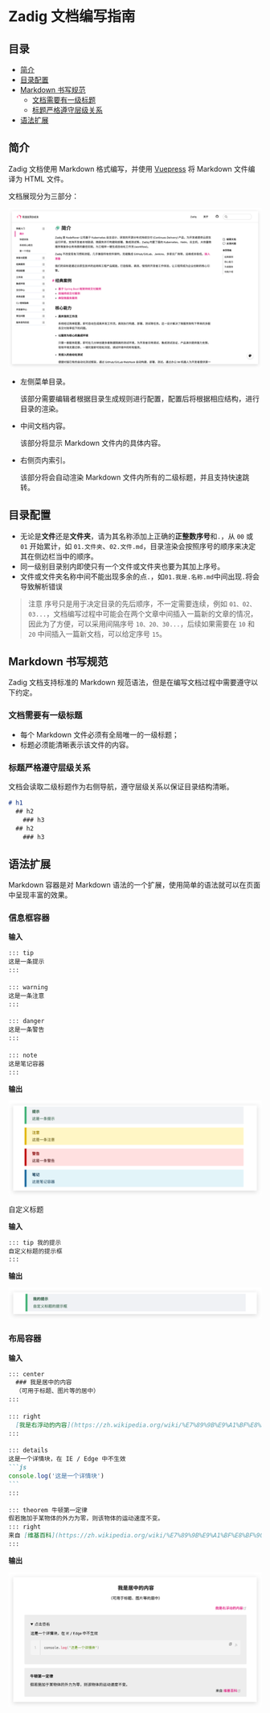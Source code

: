 # Zadig 文档编写指南

## 目录

- [简介](#简介)
- [目录配置](#目录配置)
- [Markdown 书写规范](#markdown-书写规范)
  - [文档需要有一级标题](#文档需要有一级标题)
  - [标题严格遵守层级关系](#标题严格遵守层级关系)
- [语法扩展](#语法扩展)


## 简介

Zadig 文档使用 Markdown 格式编写，并使用 [Vuepress](https://vuepress.vuejs.org/) 将 Markdown 文件编译为 HTML 文件。

文档展现分为三部分：

![intro](./assets/homepage.png)

- 左侧菜单目录。

  该部分需要编辑者根据目录生成规则进行配置，配置后将根据相应结构，进行目录的渲染。

- 中间文档内容。

  该部分将显示 Markdown 文件内的具体内容。

- 右侧页内索引。

  该部分将会自动渲染 Markdown 文件内所有的二级标题，并且支持快速跳转。




## 目录配置


* 无论是**文件**还是**文件夹**，请为其名称添加上正确的**正整数序号**和`.`，从 `00` 或 `01` 开始累计，如 `01.文件夹`、`02.文件.md`，目录渲染会按照序号的顺序来决定其在侧边栏当中的顺序。
* 同一级别目录别内即使只有一个文件或文件夹也要为其加上序号。
* 文件或文件夹名称中间不能出现多余的点`.`，如`01.我是.名称.md`中间出现`.`将会导致解析错误

> 注意 序号只是用于决定目录的先后顺序，不一定需要连续，例如 `01、02、03...`，文档编写过程中可能会在两个文章中间插入一篇新的文章的情况，因此为了方便，可以采用间隔序号 `10、20、30...`，后续如果需要在 `10` 和 `20` 中间插入一篇新文档，可以给定序号 `15`。

## Markdown 书写规范

Zadig 文档支持标准的 Markdown 规范语法，但是在编写文档过程中需要遵守以下约定。

### 文档需要有一级标题

- 每个 Markdown 文件必须有全局唯一的一级标题；
- 标题必须能清晰表示该文件的内容。

### 标题严格遵守层级关系

文档会读取二级标题作为右侧导航，遵守层级关系以保证目录结构清晰。

```markdown
# h1
  ## h2
    ### h3
  ## h2
    ### h3
```


## 语法扩展

Markdown 容器是对 Markdown 语法的一个扩展，使用简单的语法就可以在页面中呈现丰富的效果。


### 信息框容器
**输入**
```` md
::: tip
这是一条提示
:::

::: warning
这是一条注意
:::

::: danger
这是一条警告
:::

::: note
这是笔记容器
:::
````

**输出**

![info](./assets/info.png)

自定义标题

**输入**

```` md
::: tip 我的提示
自定义标题的提示框
:::
````

**输出**

![info-1](./assets/info-1.png)

### 布局容器 

**输入**

```` md
::: center
  ### 我是居中的内容
  （可用于标题、图片等的居中）
:::

::: right
  [我是右浮动的内容](https://zh.wikipedia.org/wiki/%E7%89%9B%E9%A1%BF%E8%BF%90%E5%8A%A8%E5%AE%9A%E5%BE%8B)
:::

::: details
这是一个详情块，在 IE / Edge 中不生效
```js
console.log('这是一个详情块')
```
:::

::: theorem 牛顿第一定律
假若施加于某物体的外力为零，则该物体的运动速度不变。
::: right
来自 [维基百科](https://zh.wikipedia.org/wiki/%E7%89%9B%E9%A1%BF%E8%BF%90%E5%8A%A8%E5%AE%9A%E5%BE%8B)
:::
````

**输出**


![layout](./assets/layout.png)


